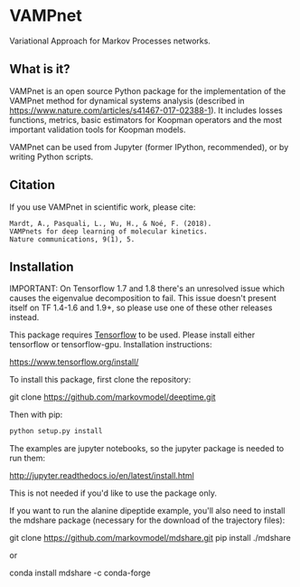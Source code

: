 # VAMPnet
Variational Approach for Markov Processes networks.


## What is it?
VAMPnet is an open source Python package for the implementation of the VAMPnet method for dynamical systems analysis (described in https://www.nature.com/articles/s41467-017-02388-1). It includes losses functions, metrics, basic estimators for Koopman operators and the most important validation tools for Koopman models.

VAMPnet can be used from Jupyter (former IPython, recommended), or by
writing Python scripts.


## Citation
If you use VAMPnet in scientific work, please cite:

    Mardt, A., Pasquali, L., Wu, H., & Noé, F. (2018). 
    VAMPnets for deep learning of molecular kinetics. 
    Nature communications, 9(1), 5.

## Installation

IMPORTANT: On Tensorflow 1.7 and 1.8 there's an unresolved issue which causes the 
eigenvalue decomposition to fail. This issue doesn't present itself on TF 1.4-1.6
and 1.9+, so please use one of these other releases instead.

This package requires [Tensorflow](https://www.tensorflow.org) to be used.
Please install either tensorflow or tensorflow-gpu. Installation instructions:

https://www.tensorflow.org/install/

To install this package, first clone the repository:

git clone https://github.com/markovmodel/deeptime.git

Then with pip:

```bash
python setup.py install
```

The examples are jupyter notebooks, so the jupyter package is needed to run them:

http://jupyter.readthedocs.io/en/latest/install.html

This is not needed if you'd like to use the package only.


If you want to run the alanine dipeptide example, you'll also need to install the mdshare package (necessary for the download of the trajectory files):

git clone https://github.com/markovmodel/mdshare.git
pip install ./mdshare

or

conda install mdshare -c conda-forge

